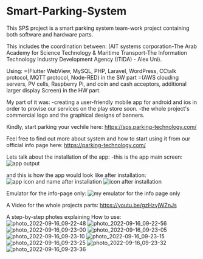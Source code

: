 # Smart-Parking-System
This SPS project is a smart parking system team-work project containing both software and hardware parts.

This includes the coordination between: 
(AIT systems corporation-The Arab Academy for Science Technology & Maritime Transport-The Information Technology Industry Development Agency (ITIDA) - Alex Uni).

Using:
=(Flutter WebView, MySQL, PHP, Laravel, WordPress, CCtalk protocol, MQTT protocol, Node-RED) in the SW part 
=(AWS clouding servers, PV cells, Raspberry Pi, and coin and cash acceptors, additional larger display Screen) in the HW part.

My part of it was: 
-creating a user-friendly mobile app for android and ios in order to provise our services on the play store soon.
-the whole project's commercial logo and the graphical designs of banners.

Kindly, start parking your vechile here:
https://sps.parking-technology.com/

Feel free to find out more about system and how to start using it from our official info page here:
https://parking-technology.com/

Lets talk about the installation of the app:
-this is the app main screen:
![app output](https://user-images.githubusercontent.com/88660261/190573480-0cea99bf-28c3-4992-ba49-488d9a27c284.PNG)

and this is how the app would look like after installation: 
![app icon and name after installation](https://user-images.githubusercontent.com/88660261/190573475-b1a1b8a8-59ff-47ec-bdf5-661eac162320.PNG)
![icon after installation](https://user-images.githubusercontent.com/88660261/190573444-b4d9e202-f56a-4da4-b407-117932566327.jpg)

Emulator for the info-page only:
![my emulator for the info page only](https://user-images.githubusercontent.com/88660261/190573466-781bcdf7-2cb0-4beb-a3ad-df4e62e311ca.PNG)

A Video for the whole projects parts:
 https://youtu.be/gzHzvjWZnJs

A step-by-step photes explaining How to use: 
![photo_2022-09-16_09-22-48](https://user-images.githubusercontent.com/88660261/190580771-decaf201-941f-4c8d-8c16-268e238326c9.jpg)
![photo_2022-09-16_09-22-56](https://user-images.githubusercontent.com/88660261/190580792-728d60f4-bae8-4f73-a4e4-0b3c01b308de.jpg)
![photo_2022-09-16_09-23-00](https://user-images.githubusercontent.com/88660261/190580805-8d20b093-4a3c-4d8a-a7ea-ab93e9a15469.jpg)
![photo_2022-09-16_09-23-05](https://user-images.githubusercontent.com/88660261/190580816-db868d61-1dd1-4776-a9c4-2aec04f347d1.jpg)
![photo_2022-09-16_09-23-10](https://user-images.githubusercontent.com/88660261/190580862-0619a869-5bbc-4a60-8b64-fd813542b08c.jpg)
![photo_2022-09-16_09-23-15](https://user-images.githubusercontent.com/88660261/190580886-e88d8a1b-2e14-45c5-80f8-674f353c771b.jpg)
![photo_2022-09-16_09-23-25](https://user-images.githubusercontent.com/88660261/190580992-2d1b922f-f158-477e-9b41-ca5eb78b7270.jpg)
![photo_2022-09-16_09-23-32](https://user-images.githubusercontent.com/88660261/190581000-3a3e34d1-c137-4a9b-8577-ee298aa5452a.jpg)
![photo_2022-09-16_09-23-36](https://user-images.githubusercontent.com/88660261/190581019-57aa7f53-6e5e-4a30-b1fb-99b46e48a235.jpg)
